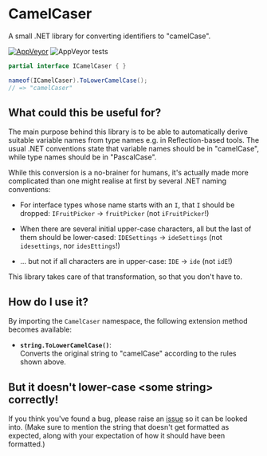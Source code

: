 # CamelCaser

A small .NET library for converting identifiers to "camelCase".

[![AppVeyor](https://img.shields.io/appveyor/ci/stakx/CamelCaser.svg)](https://ci.appveyor.com/project/stakx/camelcaser) ![AppVeyor tests](https://img.shields.io/appveyor/tests/stakx/CamelCaser.svg)

```csharp
partial interface ICamelCaser { }

nameof(ICamelCaser).ToLowerCamelCase();
// => "camelCaser"
```


## What could this be useful for?

The main purpose behind this library is to be able to automatically derive suitable variable names from type names e.g. in Reflection-based tools. The usual .NET conventions state that variable names should be in "camelCase", while type names should be in "PascalCase".

While this conversion is a no-brainer for humans, it's actually made more complicated than one might realise at first by several .NET naming conventions:

 * For interface types whose name starts with an `I`, that `I` should be dropped: `IFruitPicker` &rarr; `fruitPicker` (not `iFruitPicker`!)

 * When there are several initial upper-case characters, all but the last of them should be lower-cased: `IDESettings` &rarr; `ideSettings` (not `idesettings`, nor `idesEttings`!)

 * &hellip; but not if all characters are in upper-case: `IDE` &rarr; `ide` (not `idE`!)

This library takes care of that transformation, so that you don't have to.


## How do I use it?

By importing the `CamelCaser` namespace, the following extension method becomes available:

* **`string.ToLowerCamelCase()`**:  
  Converts the original string to "camelCase" according to the rules shown above.


## But it doesn't lower-case \<some string\> correctly!

If you think you've found a bug, please raise an [issue](https://github.com/stakx/CamelCaser/issues) so it can be looked into. (Make sure to mention the string that doesn't get formatted as expected, along with your expectation of how it should have been formatted.)
